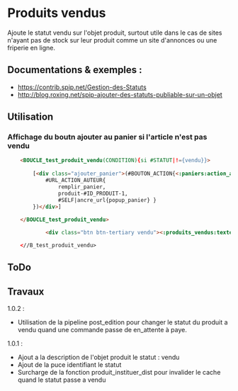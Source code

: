 # Produits vendus

Ajoute le statut vendu sur l'objet produit, surtout utile dans le cas de sites n'ayant pas de stock sur leur produit
comme un site d'annonces ou une friperie en ligne.

## Documentations & exemples :

* https://contrib.spip.net/Gestion-des-Statuts
* http://blog.roxing.net/spip-ajouter-des-statuts-publiable-sur-un-objet


## Utilisation

### Affichage du boutn ajouter au panier si l'article n'est pas vendu

```html
    <BOUCLE_test_produit_vendu(CONDITION){si #STATUT|!={vendu}}>
    
        [<div class="ajouter_panier">(#BOUTON_ACTION{<:paniers:action_ajouter:>,
            #URL_ACTION_AUTEUR{
                remplir_panier,
                produit-#ID_PRODUIT-1,
                #SELF|ancre_url{popup_panier} }
        })</div>]
    
    </BOUCLE_test_produit_vendu>

            <div class="btn btn-tertiary vendu"><:produits_vendus:texte_info_vendu:></div>

    <//B_test_produit_vendu>
```


## ToDo



## Travaux

1.0.2 :

*   Utilisation de la pipeline post_edition pour changer le statut du produit
a vendu quand une commande passe de en_attente à paye.

1.0.1 :

* Ajout a la description de l'objet produit le statut : vendu
* Ajout de la puce identifiant le statut
* Surcharge de la fonction produit_instituer_dist pour invalider le cache quand le statut passe a vendu